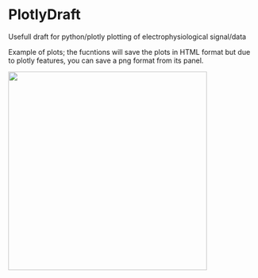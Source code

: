 # PlotlyDraft

Usefull draft for python/plotly plotting of electrophysiological signal/data

Example of plots; the fucntions will save the plots in HTML format but due to plotly features, you can save a png format from its panel.


<img src="https://github.com/HNXJ/PlotlyDraft/blob/main/pfc_spectral_coherence.png" width="400"/>
